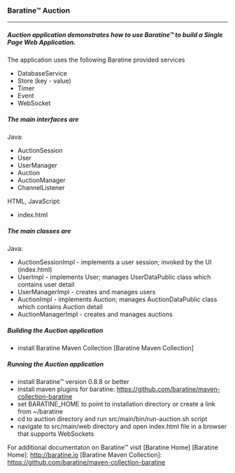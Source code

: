 ### Baratine™ Auction

***

##### Auction application demonstrates how to use Baratine™ to build a Single Page Web Application.

The application uses the following Baratine provided services
 * DatabaseService
 * Store (key - value)
 * Timer
 * Event
 * WebSocket

##### The main interfaces are

Java:

* AuctionSession
* User
* UserManager
* Auction
* AuctionManager
* ChannelListener

HTML, JavaScript:
* index.html

##### The main classes are

Java:

* AuctionSessionImpl - implements a user session; invoked by the UI (index.html)
* UserImpl - implements User; manages UserDataPublic class which contains user detail
* UserManagerImpl - creates and manages users
* AuctionImpl - implements Auction; manages AuctionDataPublic class which contains Auction detail
* AuctionManagerImpl - creates and manages auctions

##### Building the Auction application

* install Baratine Maven Collection [Baratine Maven Collection] 

##### Running the Auction application

* install Baratine™ version 0.8.8 or better
* install maven plugins for baratine: https://github.com/baratine/maven-collection-baratine
* set BARATINE_HOME to point to installation directory or create a link from ~/baratine
* cd to auction directory and run src/main/bin/run-auction.sh script
* navigate to src/main/web directory and open index.html file in a browser that supports WebSockets

For additional documentaton on Baratine™ visit [Baratine Home]
[Baratine Home]: http://baratine.io
[Baratine Maven Collection]: https://github.com/baratine/maven-collection-baratine

